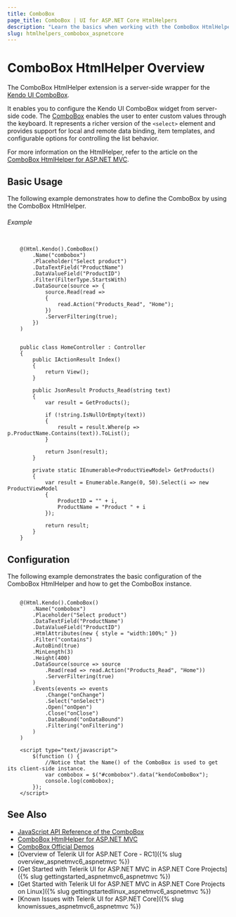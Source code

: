 ```yaml
---
title: ComboBox
page_title: ComboBox | UI for ASP.NET Core HtmlHelpers
description: "Learn the basics when working with the ComboBox HtmlHelper for ASP.NET Core (MVC 6 or ASP.NET Core MVC)."
slug: htmlhelpers_combobox_aspnetcore
---
```


# ComboBox HtmlHelper Overview

The ComboBox HtmlHelper extension is a server-side wrapper for the [Kendo UI ComboBox](http://demos.telerik.com/kendo-ui/combobox/index).

It enables you to configure the Kendo UI ComboBox widget from server-side code. The [ComboBox](http://docs.telerik.com/kendo-ui/controls/editors/combobox/overview) enables the user to enter custom values through the keyboard. It represents a richer version of the ```<select>``` element and provides support for local and remote data binding, item templates, and configurable options for controlling the list behavior.

For more information on the HtmlHelper, refer to the article on the [ComboBox HtmlHelper for ASP.NET MVC](http://demos.telerik.com/aspnet-mvc/combobox/index).

## Basic Usage

The following example demonstrates how to define the ComboBox by using the ComboBox HtmlHelper.

###### Example

```tab-Razor

    @(Html.Kendo().ComboBox()
        .Name("combobox")
        .Placeholder("Select product")
        .DataTextField("ProductName")
        .DataValueField("ProductID")
        .Filter(FilterType.StartsWith)
        .DataSource(source => {
            source.Read(read =>
            {
                read.Action("Products_Read", "Home");
            })
            .ServerFiltering(true);
        })
    )

```
```tab-Controller

    public class HomeController : Controller
    {
        public IActionResult Index()
        {
            return View();
        }

        public JsonResult Products_Read(string text)
        {
            var result = GetProducts();

            if (!string.IsNullOrEmpty(text))
            {
                result = result.Where(p => p.ProductName.Contains(text)).ToList();
            }

            return Json(result);
        }

        private static IEnumerable<ProductViewModel> GetProducts()
        {
            var result = Enumerable.Range(0, 50).Select(i => new ProductViewModel
            {
                ProductID = "" + i,
                ProductName = "Product " + i 
            });

            return result;
        }
    }

```

## Configuration

The following example demonstrates the basic configuration of the ComboBox HtmlHelper and how to get the ComboBox instance.

```tab-Razor

    @(Html.Kendo().ComboBox()
        .Name("combobox")
        .Placeholder("Select product")
        .DataTextField("ProductName")
        .DataValueField("ProductID")
        .HtmlAttributes(new { style = "width:100%;" })
        .Filter("contains")
        .AutoBind(true)
        .MinLength(3)
        .Height(400)
        .DataSource(source => source
            .Read(read => read.Action("Products_Read", "Home"))
            .ServerFiltering(true)
        )
        .Events(events => events
            .Change("onChange")
            .Select("onSelect")
            .Open("onOpen")
            .Close("onClose")
            .DataBound("onDataBound")
            .Filtering("onFiltering")
        )
    )

    <script type="text/javascript">
        $(function () {
            //Notice that the Name() of the ComboBox is used to get its client-side instance.
            var combobox = $("#combobox").data("kendoComboBox");
            console.log(combobox);
        });
    </script>

```

## See Also

* [JavaScript API Reference of the ComboBox](http://docs.telerik.com/kendo-ui/api/javascript/ui/combobox)
* [ComboBox HtmlHelper for ASP.NET MVC](http://docs.telerik.com/aspnet-mvc/helpers/combobox/overview)
* [ComboBox Official Demos](http://demos.telerik.com/aspnet-core/combobox/index)
* [Overview of Telerik UI for ASP.NET Core - RC1]({% slug overview_aspnetmvc6_aspnetmvc %})
* [Get Started with Telerik UI for ASP.NET MVC in ASP.NET Core Projects]({% slug gettingstarted_aspnetmvc6_aspnetmvc %})
* [Get Started with Telerik UI for ASP.NET MVC in ASP.NET Core Projects on Linux]({% slug gettingstartedlinux_aspnetmvc6_aspnetmvc %})
* [Known Issues with Telerik UI for ASP.NET Core]({% slug knownissues_aspnetmvc6_aspnetmvc %})